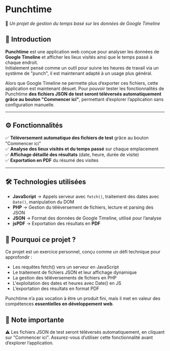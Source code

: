 # **Punchtime**  
📌 _Un projet de gestion du temps basé sur les données de Google Timeline_  

## 🌟 Introduction  
**Punchtime** est une application web conçue pour analyser les données de **Google Timeline** et afficher les lieux visités ainsi que le temps passé à chaque endroit.  
Initialement pensé comme un outil pour suivre les heures de travail via un système de "punch", il est maintenant adapté à un usage plus général.  

Alors que Google Timeline ne permette plus d’exporter ces fichiers, cette application est maintenant désuet. 
Pour pouvoir tester les fonctionnalités de Punchtime **des fichiers JSON de test seront téléversés automatiquement grâce au bouton "Commencer ici"**, permettant d’explorer l’application sans configuration manuelle.  

---

## ⚙️ Fonctionnalités  
✅ **Téléversement automatique des fichiers de test** grâce au bouton "Commencer ici"  
✅ **Analyse des lieux visités et du temps passé** sur chaque emplacement  
✅ **Affichage détaillé des résultats** (date, heure, durée de visite)  
✅ **Exportation en PDF** du résumé des visites  

---

## 🛠️ Technologies utilisées  
- **JavaScript** → Appels serveur avec `fetch()`, traitement des dates avec `Date()`, manipulation du DOM  
- **PHP** → Gestion du téléversement de fichiers, lecture et parsing des JSON  
- **JSON** → Format des données de Google Timeline, utilisé pour l’analyse  
- **jsPDF** → Exportation des résultats en **PDF**  

## 🎯 Pourquoi ce projet ?
Ce projet est un exercice personnel, conçu comme un défi technique pour approfondir :
- Les requêtes fetch() vers un serveur en JavaScript
- Le traitement de fichiers JSON et leur affichage dynamique
- La gestion des téléversements de fichiers en PHP
- L'exploitation des dates et heures avec Date() en JS
- L’exportation des résultats en format PDF

Punchtime n’a pas vocation à être un produit fini, mais il met en valeur des compétences **essentielles en développement web**.

## 📌 Note importante
⚠️ Les fichiers JSON de test seront téléversés automatiquement, en cliquant sur "Commencer ici".
Assurez-vous d’utiliser cette fonctionnalité avant d’explorer l’application.
